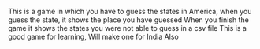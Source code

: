 This is a game in which you have to guess the states in America, when you guess the state, it shows the place you have guessed
When you finish the game it shows the states you were not able to guess in a csv file
This is a good game for learning, Will make one for India Also
